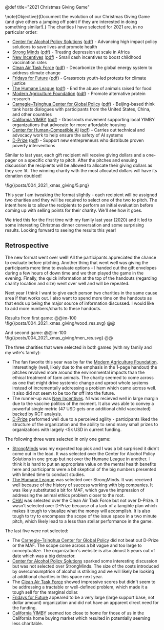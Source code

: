 @def title="2021 Christmas Giving Game"

\note{Objective}{Document the evolution of our Christmas Giving Game (and give others a jumping off point if they are interested in doing something similar!).}
The charities I have selected for 2021 are, in no particular order:
 - [Center for Alcohol Policy Solutions](https://www.alcoholpolicysolutions.center/) ([pdf](caps.pdf)) - Advancing high impact policy solutions to save lives and promote health
 - [Strong Minds](https://strongminds.org/) ([pdf](sm.pdf)) - Treating depression at scale in Africa
 - [New Incentives](https://www.newincentives.org/) ([pdf](ni.pdf)) - Small cash incentives to boost childhood vaccination rates
 - [Clean Air Task Force](https://www.catf.us/) ([pdf](catf.pdf)) - Decarbonize the global energy system to address climate change
 - [Fridays for Future](https://fridaysforfuture.org/) ([pdf](fff.pdf)) - Grassroots youth-led protests for climate justice
 - [The Humane League](https://thehumaneleague.org/) ([pdf](thl.pdf)) - End the abuse of animals raised for food
 - [Modern Agriculture Foundation](https://www.modern-agriculture.org/) ([pdf](maf.pdf)) - Promote alternative protein research
 - [Carnegie–Tsinghua Center for Global Policy](https://carnegietsinghua.org/about/?fa=contact?lang=en) ([pdf](ctc.pdf)) - Beijing-based think tank hosts dialogues with participants from the United States, China, and other countries
 - [California YIMBY](https://cayimby.org/) ([pdf](yimby.pdf)) - Grassroots movement supporting local YIMBY organizations that advocate for more affordable housing
 - [Center for Human-Compatible AI](https://humancompatible.ai/) ([pdf](chai.pdf)) - Carries out technical and advocacy work to help ensure the safety of AI systems 
 - [D-Prize](https://d-prize.org/) ([pdf](dp.pdf)) - Support new entrepreneurs who distribute proven poverty interventions


Similar to last year, each gift recipient will receive giving dollars and a one-pager on a specific charity to pitch. After the pitches and ensuing discussion the recipients will be allowed to allocate their giving dollars as they see fit. The winning charity with the most allocated dollars will have its donation doubled! 
 
\fig{/posts/004_2021_xmas_giving/5.png}

This year I am tweaking the format slightly - each recipient will be assigned two charities and they will be required to select one of the two to pitch. The intent here is to allow the recipients to perform an initial evaluation before coming up with selling points for their charity. We'll see how it goes.

We tried this for the first time with my family last year (2020) and it led to some interesting Christmas dinner conversation and some surprising results. Looking forward to seeing the results this year!


## Retrospective
The new format went over well! All the participants appreciated the chance to evaluate before pitching. Another thing that went well was giving the participants more time to evaluate options - I handed out the gift envelopes during a few hours of down time and we then played the game in the evening. Finally, the quick information at the top of the handouts (regarding charity location and size) went over well and will be repeated.

Next year I think I want to give each person two charities in the same cause area if that works out. I also want to spend more time on the handouts as that ends up being the major source of information discussed. I would like to add more numbers/charts to these handouts.

Results from first game:
@@im-100
\fig{/posts/004_2021_xmas_giving/wood_res.svg}
@@

And second game:
@@im-100
\fig{/posts/004_2021_xmas_giving/men_res.svg}
@@

The three charities that were selected in both games (with my family and my wife's family):
- The fan favorite this year was by far the [Modern Agriculture Foundation](https://www.modern-agriculture.org/). Interestingly (well, likely due to the emphasis in the 1-page handout) the pitches revolved more around the environmental impacts than the ethical treatment of farm animals. The charity seemed to come across as one that might drive systemic change and uproot whole systems instead of incrementally addressing a problem which came across well. It also did not seem to be too far off into the future.
- The runner-up was [New Incentives](https://www.newincentives.org/). NI was recieved well in large margin due to the vaccine politics of the moment. It also was able to convey a powerful single metric (47 USD gets one additional child vaccinated) backed by RCT analysis. 
- [D-Prize](https://d-prize.org/) performed well due to a perceived agility - participants liked the structure of the organization and the ability to send many small prizes to organizations with largely <5k USD in current funding.

The following three were selected in only one game:
- [StrongMinds](https://strongminds.org/) was my expected top pick and I was a bit surprised it didn't come out in the lead. It was selected over the Center for Alcohol Policy Solutions in one group but not over the Humane League in another. I think it is hard to put an appropriate value on the mental health benefits here and participants were a bit skeptical of the big numbers presented with limited time to conduct studies. 
- [The Humane League](https://thehumaneleague.org/) was selected over StrongMinds. It was received well because of the history of success working with big companies. It was likely substituted a bit for MAF, which gave the impression of addressing the animal ethics problem closer to the root.
- [CHAI](https://humancompatible.ai/) was selected over the Clean Air Task Force but not over D-Prize. It wasn't selected over D-Prize because of a lack of a tangible plan which makes it tough to visualize what the money will accomplish. It is also tough to try to encompass the scope of the issue space in a two minute pitch, which likely lead to a less than stellar performance in the game.

The last five were not selected:
- The [Carnegie–Tsinghua Center for Global Policy](https://carnegietsinghua.org/about/?fa=contact?lang=en) did not beat out D-Prize or the MAF. The scope come across a bit vague and too large to conceptualize. The organization's website is also almost 5 years out of date which was a big detractor.
- [Center for Alcohol Policy Solutions](https://www.alcoholpolicysolutions.center/) sparked some interesting discussion but was not selected over StrongMinds. The size of the costs introduced by overconsumptrion of alcohol is striking and we will likely be looking at additional charities in this space next year.
- The [Clean Air Task Force](https://www.catf.us/) showed impressive scores but didn't seem to be addressing a tractable or well-defined problem, which made it a tough sell for the marginal dollar.
- [Fridays for Future](https://fridaysforfuture.org/) appeared to be a very large (large support base, not dollar amount) organization and did not have an apparent direct need for the funding.
- [California YIMBY](https://cayimby.org/) seemed too close to home for those of us in the California home buying market which resulted in potentially seeming less charitable.